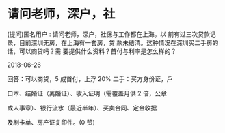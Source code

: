 # 请问老师，深户，社

(提问)匿名用户 : 请问老师，深户，社保与工作都在上海。以 前有过三次贷款记录，目前深圳无房，在上海有一套房，贷 款未结清。这种情况在深圳买二手房的话，可以商贷吗？需 要提供什么资料？首付与利率是怎么样的？

2018-06-26

回答：可以商贷，5 成首付，上浮 20% 二手：买方身份证，戶

口本、结婚证（离婚证）、收入证明（需覆盖月供 2 倍，公章

或人事章）、银行流水（最近半年）、买卖合同、定金收据

及刷卡单、房产证复印件。(0 赞)